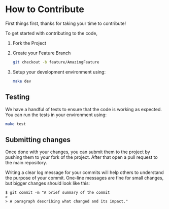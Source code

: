 # How to Contribute

First things first, thanks for taking your time to contribute!

To get started with contributing to the code,

1. Fork the Project

2. Create your Feature Branch
    ```sh
    git checkout -b feature/AmazingFeature
    ```
3. Setup your development environment using:
    ```sh
    make dev
    ```

## Testing

We have a handful of tests to ensure that the code is working as expected. You can run the tests in your environment using:
```sh
make test
```

## Submitting changes

Once done with your changes, you can submit them to the project by pushing them to your fork of the project. After that open a pull request to the main repository.


Writing a clear log message for your commits will help others to understand the purpose of your commit. One-line messages are fine for small changes, but bigger changes should look like this:

    $ git commit -m "A brief summary of the commit
    > 
    > A paragraph describing what changed and its impact."